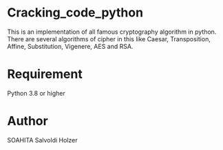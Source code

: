 # Cracking_code_python
This is an implementation of all famous cryptography algorithm in python. There are several algorithms of cipher in this like Caesar, Transposition, Affine, Substitution, Vigenere, AES and RSA.

# Requirement
Python 3.8 or higher

# Author 
SOAHITA Salvoldi Holzer